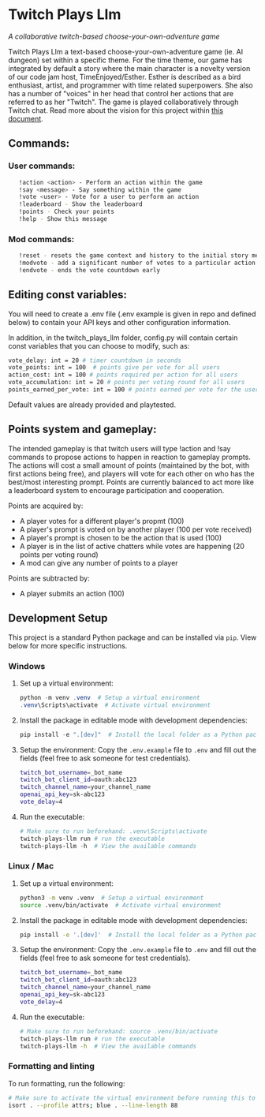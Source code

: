 # Twitch Plays Llm

*A collaborative twitch-based choose-your-own-adventure game*

Twitch Plays Llm a text-based choose-your-own-adventure game (ie. AI dungeon) set within a specific theme. For the time theme, our game has integrated by default a story where the main character is a novelty version of our code jam host, TimeEnjoyed/Esther.  Esther is described as a bird enthusiast, artist, and programmer with time related superpowers.  She also has a number of "voices" in her head that control her actions that are referred to as her "Twitch". The game is played collaboratively through Twitch chat. Read more about the vision for this project within [this document](https://docs.google.com/document/d/10TJ-P2iRqNIOWyQ5PRzcVnN7VBCprzPSB9CFGy_-eDo/edit).

## Commands:
### User commands:
```bash
   !action <action> - Perform an action within the game
   !say <message> - Say something within the game
   !vote <user> - Vote for a user to perform an action
   !leaderboard - Show the leaderboard
   !points - Check your points
   !help - Show this message
```
### Mod commands:
```bash
   !reset - resets the game context and history to the initial story message
   !modvote - add a significant number of votes to a particular action so that it is chosen
   !endvote - ends the vote countdown early
```

## Editing const variables:
You will need to create a .env file (.env example is given in repo and defined below) to contain your API keys and other configuration information.

In addition, in the twitch_plays_llm folder, config.py will contain certain const variables that you can choose to modify, such as:
```bash
vote_delay: int = 20 # timer countdown in seconds
vote_points: int = 100  # points give per vote for all users
action_cost: int = 100 # points required per action for all users
vote_accumulation: int = 20 # points per voting round for all users
points_earned_per_vote: int = 100 # points earned per vote for the user who is voted for
```
Default values are already provided and playtested.

## Points system and gameplay:
The intended gameplay is that twitch users will type !action and !say commands to propose actions to happen in reaction to gameplay prompts.  The actions will cost a small amount of points (maintained by the bot, with first actions being free), and players will vote for each other on who has the best/most interesting prompt.  Points are currently balanced to act more like a leaderboard system to encourage participation and cooperation.

Points are acquired by:
- A player votes for a different player's propmt (100)
- A player's prompt is voted on by another player (100 per vote received)
- A player's prompt is chosen to be the action that is used (100)
- A player is in the list of active chatters while votes are happening (20 points per voting round)
- A mod can give any number of points to a player

Points are subtracted by:
- A player submits an action (100)

## Development Setup

This project is a standard Python package and can be installed via `pip`. View below for more specific instructions.

### Windows

1. Set up a virtual environment:
   ```powershell
   python -m venv .venv  # Setup a virtual environment
   .venv\Scripts\activate  # Activate virtual environment
   ```

2. Install the package in editable mode with development dependencies:
   ```powershell
   pip install -e ".[dev]"  # Install the local folder as a Python package
   ```

3. Setup the environment: Copy the `.env.example` file to `.env` and fill out the fields (feel free to ask someone for test credentials).
   ```bash
   twitch_bot_username=_bot_name
   twitch_bot_client_id=oauth:abc123
   twitch_channel_name=your_channel_name
   openai_api_key=sk-abc123
   vote_delay=4
   ```

4. Run the executable:
   ```powershell
   # Make sure to run beforehand: .venv\Scripts\activate
   twitch-plays-llm run # run the executable
   twitch-plays-llm -h  # View the available commands
   ```

### Linux / Mac

1. Set up a virtual environment:
   ```bash
   python3 -m venv .venv  # Setup a virtual environment
   source .venv/bin/activate  # Activate virtual environment
   ```

2. Install the package in editable mode with development dependencies:
   ```bash
   pip install -e '.[dev]'  # Install the local folder as a Python package
   ```

3. Setup the environment: Copy the `.env.example` file to `.env` and fill out the fields (feel free to ask someone for test credentials).
   ```bash
   twitch_bot_username=_bot_name
   twitch_bot_client_id=oauth:abc123
   twitch_channel_name=your_channel_name
   openai_api_key=sk-abc123
   vote_delay=4
   ```

5. Run the executable:
   ```bash
   # Make sure to run beforehand: source .venv/bin/activate
   twitch-plays-llm run # run the executable
   twitch-plays-llm -h  # View the available commands
   ```

### Formatting and linting

To run formatting, run the following:
```bash
# Make sure to activate the virtual environment before running this to access the executables
isort . --profile attrs; blue . --line-length 88
```
